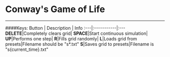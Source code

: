 # Conway's Game of Life
---
####Keys:
Button | Description | Info
:---|:-----------|:---
__DELETE__|Completely clears grid|
__SPACE__|Start continuous simulation|
__UP__|Performs one step|
__R__|Fills grid randomly|
__L__|Loads grid from presets|Filename should be "s*.txt"
__S__|Saves grid to presets|Filename is "s{current_time}.txt"
